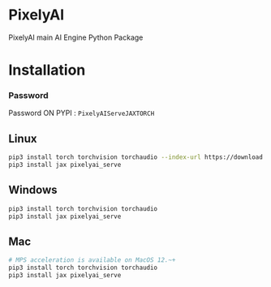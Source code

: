 # PixelyAI

PixelyAI main AI Engine Python Package

# Installation


### Password

Password ON PYPI : `PixelyAIServeJAXTORCH`

## Linux

```bash
pip3 install torch torchvision torchaudio --index-url https://download.pytorch.org/whl/cpu
pip3 install jax pixelyai_serve
```

## Windows

```sh
pip3 install torch torchvision torchaudio
pip3 install jax pixelyai_serve
```

## Mac

```sh
# MPS acceleration is available on MacOS 12.~+
pip3 install torch torchvision torchaudio
pip3 install jax pixelyai_serve
```
